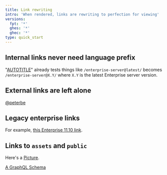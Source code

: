 ```yaml
---
title: Link rewriting
intro: 'When rendered, links are rewriting to perfection for viewing'
versions:
  fpt: '*'
  ghes: '*'
  ghec: '*'
type: quick_start
---
```


## Internal links never need language prefix

"[AUTOTITLE](/get-started/foo/cross-version-linking)" already tests things
like `/enterprise-server@latest/` becomes `/enterprise-server@X.Y/` where
`X.Y` is the latest Enterprise server version.

## External links are left alone

[@peterbe](https://github.com/peterbe)

## Legacy enterprise links

For example, [this Enterprise 11.10 link](/enterprise/11.10.340/admin/articles/upgrading-to-the-latest-release).

## Links to `assets` and `public`

Here's a [Picture](/assets/images/_fixtures/screenshot.png).

[A GraphQL Schema](/public/schema.docs.graphql)
